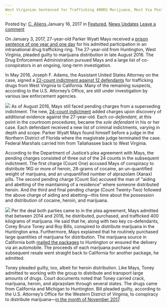 ```yaml
---
West Virginian Sentenced for Trafficking 400KG Marijuana, Most Via Postal Carriers
---
```

<article class="post-listing post-17537 post type-post status-publish format-standard has-post-thumbnail hentry  tag-400kg tag-carriers tag-marijuana tag-postal tag-sentenced tag-trafficking tag-virginian tag-west">
    <div class="post-inner">
        <span>Posted by: <a href="https://www.deepdotweb.com/author/caliens/" title="">C. Aliens </a></span>
    <span>January 16, 2017</span>
    <span>in <a href="https://www.deepdotweb.com/category/deepdot-news/" rel="category tag">Featured</a>, <a href="https://www.deepdotweb.com/category/news-updates/" rel="category tag">News Updates</a></span>
    <span><a href="https://www.deepdotweb.com/2017/01/16/west-virginian-sentenced-trafficking-400kg-marijuana-via-postal-carriers/#respond">Leave a comment</a></span>
    </p>
    <div class="clear"></div>
    <div class="entry">
    <p>On January 3, 2017, 27-year-old Parker Wyatt Mays received a <a href="https://www.scribd.com/document/335720693/USA-vs-Parker-Wyatt-Mays-Sentencing">prison sentence of one year and one day</a> for his admitted participation in an intranational drug trafficking ring. The 27-year-old from Huntington, West Virginia, pleaded guilty to marijuana distribution in late August 2016. The Drug Enforcement Administration pursued Mays and a large list of co-conspirators in an ongoing, long-term investigation.</p>
    <p>In May 2016, Joseph F. Adams, the Assistant United States Attorney on the case, signed a <a href="https://darknet.live/wp-content/uploads/2017/01/US-v.-Parker-Wyatt-Mays-Indictment-Case-3-16-cr-00092.pdf">22-count indictment against 12 defendants</a> for trafficking drugs from West Virginia to California. Many of the remaining suspects, according to the U.S. Attorney’s Office, are still under investigation by various law enforcement agencies.</p>
    <p><img class="wp-image-17550 aligncenter" src="https://www.deepdotweb.com/wp-content/uploads/2017/01/word-image-7.jpeg" srcset="https://www.deepdotweb.com/wp-content/uploads/2017/01/word-image-7.jpeg 819w, https://www.deepdotweb.com/wp-content/uploads/2017/01/word-image-7-300x128.jpeg 300w" sizes="(max-width: 819px) 100vw, 819px"/> As of August 2016, Mays still faced pending charges from a superseding indictment. The new, <a href="https://www.scribd.com/document/335720553/US-v-Parker-Wyatt-Mays-Indictment-Plea">24-count indictment</a> added charges upon discovery of additional evidence against the 27-year-old. Each <em>co-defendant</em>, at this point in the courtroom procedures, became the <em>sole defendant</em> in his or her case. Each defendant received a new list of criminal indictments, varying in depth and scope. Parker Wyatt Mays found himself before a judge in the Northern District of Florida where the magistrate judge terminated the case. Federal Marshals carried him from Tallahassee back to West Virginia.</p>
    <p>According to the Department of Justice’s plea agreement with Mays, the pending charges consisted of three out of the 24 counts in the subsequent indictment. The first charge (Count One) accused Mays of conspiracy to distribute 1KG or more of heroin, 28-grams of cocaine, an un-quantified weight of marijuana, and an unquantified number of alprazolam (Xanax) pills. The second pending charge (Count Six) accused the man of “aiding and abetting of the maintaining of a residence” where someone distributed heroin. And the third and final pending charge (Count Twenty-Two) followed the above charge of aiding and abetting—this time about the possession and distribution of cocaine, heroin, and marijuana.</p>
    <p><img class="wp-image-17551 aligncenter" src="https://www.deepdotweb.com/wp-content/uploads/2017/01/word-image-8.jpeg" srcset="https://www.deepdotweb.com/wp-content/uploads/2017/01/word-image-8.jpeg 507w, https://www.deepdotweb.com/wp-content/uploads/2017/01/word-image-8-300x116.jpeg 300w" sizes="(max-width: 507px) 100vw, 507px"/> Per the deal both parties came to in the plea agreement, Mays admitted that between 2014 and 2016, he distributed, purchased, and trafficked 400 kilograms of marijuana. He said that he, along with two key co-defendants, Corey Bruce Toney and Roy Bills, conspired to distribute marijuana in the Huntington area. Furthermore, Mays explained that he routinely purchased large quantities of marijuana for distribution. The marijuana source in California both <a href="https://www.deepdotweb.com/?s=usps">mailed the packages</a> to Huntington or ensured the delivery via an automobile. The proceeds of each marijuana purchase and subsequent resale went straight back to California for another package, he admitted.</p>
    <p>Toney pleaded guilty, too, albeit for heroin distribution. Like Mays, Toney admitted to working with the group to distribute and transport large amounts of drugs. Court documents noted that Toney carried crack, marijuana, heroin, and alprazolam through several states. The drugs came from California and Michigan to Huntington. Bill pleaded guilty, according to the U.S. Attorney’s Office for the Western District of Virginia, to conspiracy to distribute marijuana—<a href="http://webcache.googleusercontent.com/search?q=cache%3Ahttps%3A%2F%2Fwww.justice.gov%2Fusao-sdwv%2Fpr%2Fhuntington-man-sentenced-federal-prison-role-multistate-drug-conspiracy&amp;oq=cache%3Ahttps%3A%2F%2Fwww.justice.gov%2Fusao-sdwv%2Fpr%2Fhuntington-man-sentenced-federal-prison-role-multistate-drug-conspiracy&amp;ie=UTF-8&amp;aqs=chrome..69i57j69i58j69i60.1935j0j4&amp;sourceid=chrome-instant&amp;ion=1&amp;bav=on.2,or.&amp;bvm=bv.142059868,d.eWE&amp;biw=1366&amp;bih=613&amp;dpr=1&amp;ech=1&amp;psi=jMhtWOLOLoWEmQGigJrYAw.1483589772545.3&amp;ei=jMhtWOLOLoWEmQGigJrYAw&amp;emsg=NCSR&amp;noj=1">in the month of November 2017</a>.</p>
    </div>
    <span style="display:none"><a href="https://www.deepdotweb.com/tag/400kg/" rel="tag">400kg</a> <a href="https://www.deepdotweb.com/tag/carriers/" rel="tag">carriers</a> <a href="https://www.deepdotweb.com/tag/marijuana/" rel="tag">marijuana</a> <a href="https://www.deepdotweb.com/tag/postal/" rel="tag">postal</a> <a href="https://www.deepdotweb.com/tag/sentenced/" rel="tag">sentenced</a> <a href="https://www.deepdotweb.com/tag/trafficking/" rel="tag">trafficking</a> <a href="https://www.deepdotweb.com/tag/virginian/" rel="tag">virginian</a> <a href="https://www.deepdotweb.com/tag/west/" rel="tag">west</a></span> <span style="display:none" class="updated">2017-01-16</span>
    <div style="display:none" class="vcard author" itemprop="author" itemscope itemtype="http://schema.org/Person"><strong class="fn" itemprop="name"><a href="https://www.deepdotweb.com/author/caliens/" title="Posts by C. Aliens" rel="author">C. Aliens</a></strong></div>
    </div>
</article>

